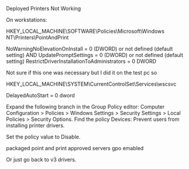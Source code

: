 Deployed Printers Not Working

On workstations:

HKEY_LOCAL_MACHINE\\SOFTWARE\\Policies\\Microsoft\\Windows NT\\Printers\\PointAndPrint

NoWarningNoElevationOnInstall = 0 (DWORD) or not defined (default setting) AND
UpdatePromptSettings = 0 (DWORD) or not defined (default setting)
RestrictDriverInstallationToAdministrators = 0 DWORD

Not sure if this one was necessary but I did it on the test pc so 

HKEY_LOCAL_MACHINE\\SYSTEM\\CurrentControlSet\\Services\\wscsvc

DelayedAutoStart = 0 dword

Expand the following branch in the Group Policy editor: Computer Configuration > Policies > Windows Settings > Security Settings > Local Policies > Security Options. Find the policy Devices: Prevent users from installing printer drivers.

Set the policy value to Disable.

packaged point and print approved servers gpo emabled

Or just go back to v3 drivers.  
